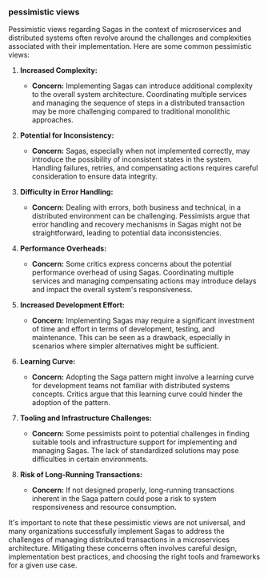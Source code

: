 ### pessimistic views

Pessimistic views regarding Sagas in the context of microservices and distributed systems often revolve around the challenges and complexities associated with their implementation. Here are some common pessimistic views:

1. **Increased Complexity:**

   - **Concern:** Implementing Sagas can introduce additional complexity to the overall system architecture. Coordinating multiple services and managing the sequence of steps in a distributed transaction may be more challenging compared to traditional monolithic approaches.

2. **Potential for Inconsistency:**

   - **Concern:** Sagas, especially when not implemented correctly, may introduce the possibility of inconsistent states in the system. Handling failures, retries, and compensating actions requires careful consideration to ensure data integrity.

3. **Difficulty in Error Handling:**

   - **Concern:** Dealing with errors, both business and technical, in a distributed environment can be challenging. Pessimists argue that error handling and recovery mechanisms in Sagas might not be straightforward, leading to potential data inconsistencies.

4. **Performance Overheads:**

   - **Concern:** Some critics express concerns about the potential performance overhead of using Sagas. Coordinating multiple services and managing compensating actions may introduce delays and impact the overall system's responsiveness.

5. **Increased Development Effort:**

   - **Concern:** Implementing Sagas may require a significant investment of time and effort in terms of development, testing, and maintenance. This can be seen as a drawback, especially in scenarios where simpler alternatives might be sufficient.

6. **Learning Curve:**

   - **Concern:** Adopting the Saga pattern might involve a learning curve for development teams not familiar with distributed systems concepts. Critics argue that this learning curve could hinder the adoption of the pattern.

7. **Tooling and Infrastructure Challenges:**

   - **Concern:** Some pessimists point to potential challenges in finding suitable tools and infrastructure support for implementing and managing Sagas. The lack of standardized solutions may pose difficulties in certain environments.

8. **Risk of Long-Running Transactions:**
   - **Concern:** If not designed properly, long-running transactions inherent in the Saga pattern could pose a risk to system responsiveness and resource consumption.

It's important to note that these pessimistic views are not universal, and many organizations successfully implement Sagas to address the challenges of managing distributed transactions in a microservices architecture. Mitigating these concerns often involves careful design, implementation best practices, and choosing the right tools and frameworks for a given use case.
